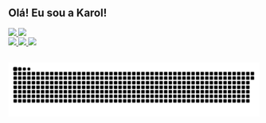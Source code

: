 ## Olá! Eu sou a Karol!

<div>
  <a href="https://github.com/Karolvaz">
    
  <img height="180em" src="https://github-readme-stats.vercel.app/api?username=Karolvaz&show_icons=true&theme=dracula" />
  <img height="180em" src="https://github-readme-stats.vercel.app/api/top-langs/?username=Karolvaz&layout=compact&langs_count=16&theme=dracula" />
</div>
  
<div>
  <a href="https://www.linkedin.com/in/karolinelemesvaz/" target="_blank">
    <img src="https://img.shields.io/badge/LinkedIn-0077B5?style=for-the-badge&logo=linkedin&logoColor=white" target="_blank">
  </a>
  <a href="mailto:karolinelemesvaz@gmail.com target="_blank">
    <img src="https://img.shields.io/badge/Gmail-D14836?style=for-the-badge&logo=gmail&logoColor=white" target="_blank">
  </a>
  <a href="https://www.instagram.com/karol_vaaz/" target="_blank">
    <img src="https://img.shields.io/badge/Instagram-E4405F?style=for-the-badge&logo=instagram&logoColor=white" target="_blank">
  </a>
</div>
 
<br />

![Snake animation](https://github.com/Karolvaz/Karolvaz/blob/output/github-contribution-grid-snake.svg)
